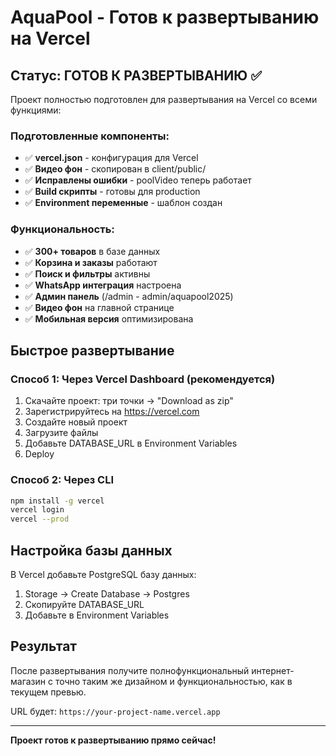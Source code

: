# AquaPool - Готов к развертыванию на Vercel

## Статус: ГОТОВ К РАЗВЕРТЫВАНИЮ ✅

Проект полностью подготовлен для развертывания на Vercel со всеми функциями:

### Подготовленные компоненты:
- ✅ **vercel.json** - конфигурация для Vercel
- ✅ **Видео фон** - скопирован в client/public/
- ✅ **Исправлены ошибки** - poolVideo теперь работает
- ✅ **Build скрипты** - готовы для production
- ✅ **Environment переменные** - шаблон создан

### Функциональность:
- ✅ **300+ товаров** в базе данных
- ✅ **Корзина и заказы** работают
- ✅ **Поиск и фильтры** активны
- ✅ **WhatsApp интеграция** настроена
- ✅ **Админ панель** (/admin - admin/aquapool2025)
- ✅ **Видео фон** на главной странице
- ✅ **Мобильная версия** оптимизирована

## Быстрое развертывание

### Способ 1: Через Vercel Dashboard (рекомендуется)
1. Скачайте проект: три точки → "Download as zip"
2. Зарегистрируйтесь на https://vercel.com
3. Создайте новый проект
4. Загрузите файлы
5. Добавьте DATABASE_URL в Environment Variables
6. Deploy

### Способ 2: Через CLI
```bash
npm install -g vercel
vercel login
vercel --prod
```

## Настройка базы данных

В Vercel добавьте PostgreSQL базу данных:
1. Storage → Create Database → Postgres
2. Скопируйте DATABASE_URL
3. Добавьте в Environment Variables

## Результат

После развертывания получите полнофункциональный интернет-магазин с точно таким же дизайном и функциональностью, как в текущем превью.

URL будет: `https://your-project-name.vercel.app`

---

**Проект готов к развертыванию прямо сейчас!**